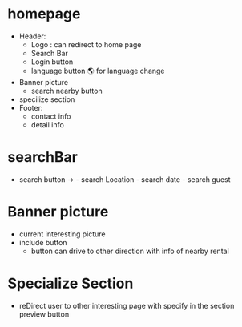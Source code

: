 # homepage
- Header:
    - Logo : can redirect to home page
    - Search Bar
    - Login button 
    - language button 🌎 for language change
- Banner picture
    - search nearby button
- specilize section 
- Footer: 
    - contact info
    - detail info
# searchBar
- search button -> 
        - search Location 
        - search date
        - search guest 
# Banner picture
- current interesting picture
- include button 
    - button can drive to other direction with info of nearby rental

# Specialize Section 
- reDirect user to other interesting page with specify in the section preview button